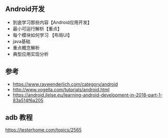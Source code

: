 ## Android开发
- 到底学习那些内容【Android应用开发】
- 最小可运行解析【重点】
- 每个模块如何学习 【布局UI】
- java基础
- 重点概念解析
- 典型应用实现分析
## 参考
- https://www.raywenderlich.com/category/android
- http://www.vogella.com/tutorials/android.html
- https://android.jlelse.eu/learning-android-development-in-2018-part-1-83a514f6a205
## adb 教程

https://testerhome.com/topics/2565
